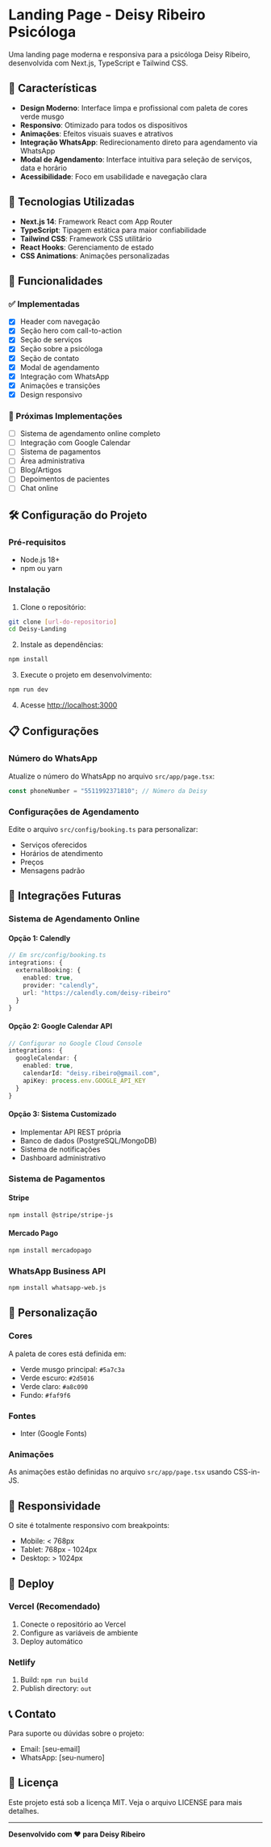 # Landing Page - Deisy Ribeiro Psicóloga

Uma landing page moderna e responsiva para a psicóloga Deisy Ribeiro, desenvolvida com Next.js, TypeScript e Tailwind CSS.

## 🎨 Características

- **Design Moderno**: Interface limpa e profissional com paleta de cores verde musgo
- **Responsivo**: Otimizado para todos os dispositivos
- **Animações**: Efeitos visuais suaves e atrativos
- **Integração WhatsApp**: Redirecionamento direto para agendamento via WhatsApp
- **Modal de Agendamento**: Interface intuitiva para seleção de serviços, data e horário
- **Acessibilidade**: Foco em usabilidade e navegação clara

## 🚀 Tecnologias Utilizadas

- **Next.js 14**: Framework React com App Router
- **TypeScript**: Tipagem estática para maior confiabilidade
- **Tailwind CSS**: Framework CSS utilitário
- **React Hooks**: Gerenciamento de estado
- **CSS Animations**: Animações personalizadas

## 📱 Funcionalidades

### ✅ Implementadas
- [x] Header com navegação
- [x] Seção hero com call-to-action
- [x] Seção de serviços
- [x] Seção sobre a psicóloga
- [x] Seção de contato
- [x] Modal de agendamento
- [x] Integração com WhatsApp
- [x] Animações e transições
- [x] Design responsivo

### 🔄 Próximas Implementações
- [ ] Sistema de agendamento online completo
- [ ] Integração com Google Calendar
- [ ] Sistema de pagamentos
- [ ] Área administrativa
- [ ] Blog/Artigos
- [ ] Depoimentos de pacientes
- [ ] Chat online

## 🛠️ Configuração do Projeto

### Pré-requisitos
- Node.js 18+ 
- npm ou yarn

### Instalação

1. Clone o repositório:
```bash
git clone [url-do-repositorio]
cd Deisy-Landing
```

2. Instale as dependências:
```bash
npm install
```

3. Execute o projeto em desenvolvimento:
```bash
npm run dev
```

4. Acesse [http://localhost:3000](http://localhost:3000)

## 📋 Configurações

### Número do WhatsApp
Atualize o número do WhatsApp no arquivo `src/app/page.tsx`:
```typescript
const phoneNumber = "5511992371810"; // Número da Deisy
```

### Configurações de Agendamento
Edite o arquivo `src/config/booking.ts` para personalizar:
- Serviços oferecidos
- Horários de atendimento
- Preços
- Mensagens padrão

## 🔧 Integrações Futuras

### Sistema de Agendamento Online

#### Opção 1: Calendly
```typescript
// Em src/config/booking.ts
integrations: {
  externalBooking: {
    enabled: true,
    provider: "calendly",
    url: "https://calendly.com/deisy-ribeiro"
  }
}
```

#### Opção 2: Google Calendar API
```typescript
// Configurar no Google Cloud Console
integrations: {
  googleCalendar: {
    enabled: true,
    calendarId: "deisy.ribeiro@gmail.com",
    apiKey: process.env.GOOGLE_API_KEY
  }
}
```

#### Opção 3: Sistema Customizado
- Implementar API REST própria
- Banco de dados (PostgreSQL/MongoDB)
- Sistema de notificações
- Dashboard administrativo

### Sistema de Pagamentos

#### Stripe
```bash
npm install @stripe/stripe-js
```

#### Mercado Pago
```bash
npm install mercadopago
```

### WhatsApp Business API
```bash
npm install whatsapp-web.js
```

## 🎨 Personalização

### Cores
A paleta de cores está definida em:
- Verde musgo principal: `#5a7c3a`
- Verde escuro: `#2d5016`
- Verde claro: `#a8c090`
- Fundo: `#faf9f6`

### Fontes
- Inter (Google Fonts)

### Animações
As animações estão definidas no arquivo `src/app/page.tsx` usando CSS-in-JS.

## 📱 Responsividade

O site é totalmente responsivo com breakpoints:
- Mobile: < 768px
- Tablet: 768px - 1024px
- Desktop: > 1024px

## 🚀 Deploy

### Vercel (Recomendado)
1. Conecte o repositório ao Vercel
2. Configure as variáveis de ambiente
3. Deploy automático

### Netlify
1. Build: `npm run build`
2. Publish directory: `out`

## 📞 Contato

Para suporte ou dúvidas sobre o projeto:
- Email: [seu-email]
- WhatsApp: [seu-numero]

## 📄 Licença

Este projeto está sob a licença MIT. Veja o arquivo LICENSE para mais detalhes.

---

**Desenvolvido com ❤️ para Deisy Ribeiro**
